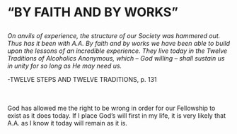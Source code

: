 # <p class='center'>“BY FAITH AND BY WORKS”</p>

<em>On anvils of experience, the structure of our Society was hammered out. Thus has it been with A.A. By faith and by works we have been able to build upon the lessons of an incredible experience. They live today in the Twelve Traditions of Alcoholics Anonymous, which – God willing – shall sustain us in unity for so long as He may need us.</em>
<br/>
<p class='right'>-TWELVE STEPS AND TWELVE TRADITIONS, p. 131</p>

<br><br>
God has allowed me the right to be wrong in order for our Fellowship to exist as it does today. If I place God’s will first in my life, it is very likely that A.A. as I know it today will remain as it is.

